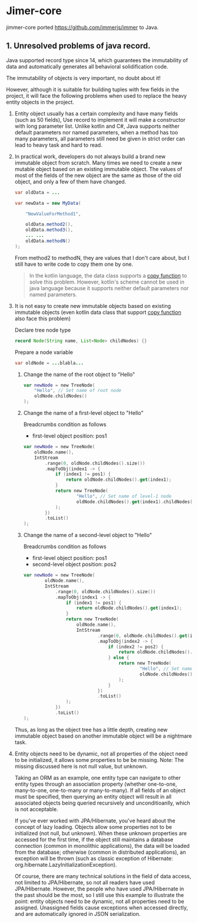 # Jimer-core

jimmer-core ported https://github.com/immerjs/immer to Java.

## 1. Unresolved problems of java record.

Java supported record type since 14, which guarantees the immutability of data and automatically generates all behavioral solidification code.

The immutability of objects is very important, no doubt about it!

However, although it is suitable for building tuples with few fields in the project, it will face the following problems when used to replace the heavy entity objects in the project.

1.  Entity object usually has a certain complexity and have many fields (such as 50 fields), Use record to implement it will make a constructor with long parameter list. Unlike kotlin and C#, Java supports neither default parameters nor named parameters, when a method has too many parameters, all parameters still need be given in strict order can lead to heavy task and hard to read.

2.  In practical work, developers do not always build a brand new immutable object from scratch. Many times we need to create a new mutable object based on an existing immutable object. The values of most of the fields of the new object are the same as those of the old object, and only a few of them have changed.

    ```java
    var oldData = ...

    var newData = new MyData(

        "NewValueForMethod1",

        oldData.method2(), 
        oldData.method3(),
        ... ...
        oldData.methodN()
    );
    ```  
    From method2 to methodN, they are values that I don't care about, but I still have to write code to copy them one by one.

    > In the kotlin language, the data class supports a [copy function](https://kotlinlang.org/docs/data-classes.html#copying) to solve this problem. However, kotlin's scheme cannot be used in java language because it supports neither default parameters nor named parameters.


3.  It is not easy to create new immutable objects based on existing immutable objects (even kotlin data class that support [copy function](https://kotlinlang.org/docs/data-classes.html#copying) also face this problem)

    Declare tree node type

    ```java
    record Node(String name, List<Node> childNodes) {}
    ```

    Prepare a node variable
    ```java
    var oldNode = ...blabla...
    ```

    1.  Change the name of the root object to "Hello"
        ```kt
        var newNode = new TreeNode(
            "Hello", // Set name of root node
            oldNode.childNodes()
        );
        ```

    2.  Change the name of a first-level object to "Hello"
   
        Breadcrumbs condition as follows
        - first-level object position: pos1
   
        ```kt
        var newNode = new TreeNode(
            oldNode.name(),
            IntStream
                .range(0, oldNode.childNodes().size())
                .mapToObj(index1 -> {
                    if (index1 != pos1) {
                        return oldNode.childNodes().get(index1);
                    }    
                    return new TreeNode(
                            "Hello", // Set name of level-1 node
                            oldNode.childNodes().get(index1).childNodes()
                    );
                })
                .toList()        
        );
        ```

    3.  Change the name of a second-level object to "Hello"

        Breadcrumbs condition as follows
        - first-level object position: pos1
        - second-level object position: pos2

        ```kt
        var newNode = new TreeNode(
                oldNode.name(),
                IntStream
                    .range(0, oldNode.childNodes().size())
                    .mapToObj(index1 -> {
                        if (index1 != pos1) {
                            return oldNode.childNodes().get(index1);
                        }
                        return new TreeNode(
                            oldNode.name(),
                            IntStream
                                    .range(0, oldNode.childNodes().get(index1).childNodes().size())
                                    .mapToObj(index2 -> {
                                        if (index2 != pos2) {
                                            return oldNode.childNodes().get(index1).childNodes().get(index2);
                                        } else {
                                            return new TreeNode(
                                                    "Hello", // Set name of level-2 node
                                                    oldNode.childNodes().get(index1).childNodes().get(index2).childNodes()
                                            );
                                        }
                                    })
                                    .toList()
                        );
                    })
                    .toList()
        );
        ```
    Thus, as long as the object tree has a little depth, creating new immutable object based on another immutable object will be a nightmare task.

4.  Entity objects need to be dynamic, not all properties of the object need to be initialized, it allows some properties to be be missing. Note: The missing discussed here is not null value, but unknown.

    Taking an ORM as an example, one entity type can navigate to other entity types through an association property (whether one-to-one, many-to-one, one-to-many or many-to-many). If all fields of an object must be specified, then querying an entity object will result in all associated objects being queried recursively and unconditioanlly, which is not acceptable.

    If you've ever worked with JPA/Hibernate, you've heard about the concept of lazy loading. Objects allow some properties not to be initialized (not null, but unknown). When these unknown properties are accessed for the first time, if the object still maintains a database connection (common in monolithic applications), the data will be loaded from the database; otherwise (common in distributed applications), an exception will be thrown (such as classic exception of Hibernate: org.hibernate.LazyInitializationException).

    Of course, there are many technical solutions in the field of data access, not limited to JPA/Hibernate, so not all readers have used JPA/Hibernate. However, the people who have used JPA/Hibernate in the past should be the most, so I still use this example to illustrate the point: entity objects need to be dynamic, not all properties need to be assigned. Unassigned fields cause exceptions when accessed directly, and are automatically ignored in JSON serialization.
